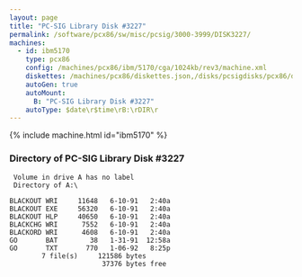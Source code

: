```yaml
---
layout: page
title: "PC-SIG Library Disk #3227"
permalink: /software/pcx86/sw/misc/pcsig/3000-3999/DISK3227/
machines:
  - id: ibm5170
    type: pcx86
    config: /machines/pcx86/ibm/5170/cga/1024kb/rev3/machine.xml
    diskettes: /machines/pcx86/diskettes.json,/disks/pcsigdisks/pcx86/diskettes.json
    autoGen: true
    autoMount:
      B: "PC-SIG Library Disk #3227"
    autoType: $date\r$time\rB:\rDIR\r
---
```


{% include machine.html id="ibm5170" %}

### Directory of PC-SIG Library Disk #3227

     Volume in drive A has no label
     Directory of A:\

    BLACKOUT WRI     11648   6-10-91   2:40a
    BLACKOUT EXE     56320   6-10-91   2:40a
    BLACKOUT HLP     40650   6-10-91   2:40a
    BLACKCHG WRI      7552   6-10-91   2:40a
    BLACKORD WRI      4608   6-10-91   2:40a
    GO       BAT        38   1-31-91  12:58a
    GO       TXT       770   1-06-92   8:25p
            7 file(s)     121586 bytes
                           37376 bytes free
